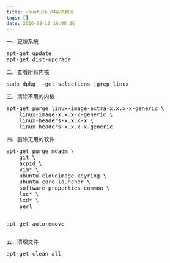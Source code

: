 ```yaml
---
title: ubuntu16.04系统精简
tags: []
date: 2016-08-10 16:08:26
---
```


一、更新系统

<div class="highlight"><pre>apt-get update
apt-get dist-upgrade
</pre></div>

二、查看所有内核

<div class="highlight"><pre>sudo dpkg --get-selections <span class="p">|</span>grep linux
</pre></div>

三、清除不用的内核

<div class="highlight"><pre>apt-get purge linux-image-extra-x.x.x-x-generic <span class="se">\</span>
    linux-image-x.x.x-x-generic <span class="se">\</span>
    linux-headers-x.x.x-x <span class="se">\</span>
    linux-headers-x.x.x-x-generic
</pre></div>

四、删除无用的软件

<div class="highlight"><pre>apt-get purge mdadm <span class="se">\</span>
    git <span class="se">\</span>
    acpid <span class="se">\</span>
    vim* <span class="se">\</span>
    ubuntu-cloudimage-keyring <span class="se">\</span>
    ubuntu-core-launcher <span class="se">\</span>
    software-properties-common <span class="se">\</span>
    lxc* <span class="se">\</span>
    lxd* <span class="se">\</span>
    perl

apt-get autoremove
</pre></div>

五、清理文件

<div class="highlight"><pre>apt-get clean all
</pre></div>